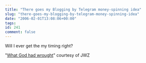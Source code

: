 ```yaml
---
title: "There goes my Blogging by Telegram money-spinning idea"
slug: "there-goes-my-blogging-by-telegram-money-spinning-idea"
date: "2006-02-01T13:08:06+00:00"
tags:
id: 241
comment: false
---
```


Will I ever get the my timing right?

"[What God had wrought](http://jwz.livejournal.com/595551.html)" courtesy of JWZ
